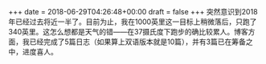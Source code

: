 +++
date = 2018-06-29T04:26:48+00:00
draft = false
+++
突然意识到2018年已经过去将近一半了。目前为止，我在1000英里这一目标上稍微落后，只跑了340英里。这怎么想都是天气的错——在37摄氏度下跑步的确比较累人。博客方面，我已经完成了5篇日志（如果算上双语版本就是10篇），并有3篇已在筹备之中，进度喜人。